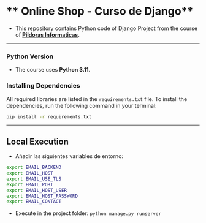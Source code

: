 # ** Online Shop - Curso de Django**

- This repository contains Python code of Django Project from the course of  **[Pildoras Informaticas](https://www.youtube.com/watch?v=7XO1AzwkPPE&list=PLU8oAlHdN5BmfvwxFO7HdPciOCmmYneAB)**. 

---

### Python Version
- The course uses **Python 3.11**.

### Installing Dependencies
All required libraries are listed in the `requirements.txt` file. To install the dependencies, run the following command in your terminal:


```bash
pip install -r requirements.txt
```

----
## Local Execution
- Añadir las siguientes variables de entorno:
```bash
export EMAIL_BACKEND
export EMAIL_HOST
export EMAIL_USE_TLS
export EMAIL_PORT
export EMAIL_HOST_USER
export EMAIL_HOST_PASSWORD
export EMAIL_CONTACT
```
- Execute in the project folder: ``python manage.py runserver``


